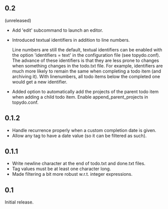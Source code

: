 0.2
---

(unreleased)

* Add 'edit' subcommand to launch an editor.
* Introduced textual identifiers in addition to line numbers.

  Line numbers are still the default, textual identifiers can be enabled with
  the option 'identifiers = text' in the configuration file (see topydo.conf).
  The advance of these identifiers is that they are less prone to changes when
  something changes in the todo.txt file. For example, identifiers are much more
  likely to remain the same when completing a todo item (and archiving it). With
  linenumbers, all todo items below the completed one would get a new
  identifier.
* Added option to automatically add the projects of the parent todo item when
  adding a child todo item. Enable append_parent_projects in topydo.conf.

0.1.2
-----

* Handle recurrence properly when a custom completion date is given.
* Allow any tag to have a date value (so it can be filtered as such).

0.1.1
-----

* Write newline character at the end of todo.txt and done.txt files.
* Tag values must be at least one character long.
* Made filtering a bit more robust w.r.t. integer expressions.

0.1
---

Initial release.
